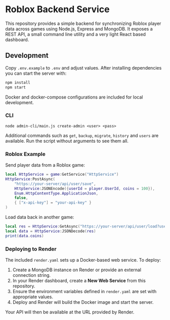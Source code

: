 # Roblox Backend Service

This repository provides a simple backend for synchronizing Roblox player data across games using Node.js, Express and MongoDB.  It exposes a REST API, a small command line utility and a very light React based dashboard.

## Development

Copy `.env.example` to `.env` and adjust values.  After installing dependencies you can start the server with:

```bash
npm install
npm start
```

Docker and docker-compose configurations are included for local development.

### CLI

```
node admin-cli/main.js create-admin <user> <pass>
```

Additional commands such as `get`, `backup`, `migrate`, `history` and `users` are available. Run the script without arguments to see them all.

### Roblox Example

Send player data from a Roblox game:

```lua
local HttpService = game:GetService("HttpService")
HttpService:PostAsync(
    "https://your-server/api/user/save",
    HttpService:JSONEncode({userId = player.UserId, coins = 100}),
    Enum.HttpContentType.ApplicationJson,
    false,
    { ["x-api-key"] = "your-api-key" }
)
```

Load data back in another game:

```lua
local res = HttpService:GetAsync("https://your-server/api/user/load?userId=" .. player.UserId, false, { ["x-api-key"] = "your-api-key" })
local data = HttpService:JSONDecode(res)
print(data.coins)
```

### Deploying to Render

The included `render.yaml` sets up a Docker-based web service. To deploy:

1. Create a MongoDB instance on Render or provide an external connection string.
2. In your Render dashboard, create a **New Web Service** from this repository.
3. Ensure the environment variables defined in `render.yaml` are set with
   appropriate values.
4. Deploy and Render will build the Docker image and start the server.

Your API will then be available at the URL provided by Render.
